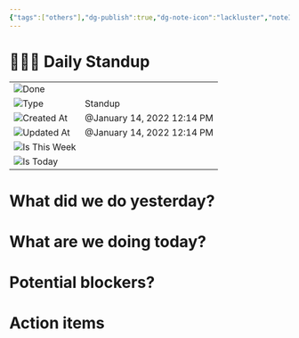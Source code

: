 ```yaml
---
{"tags":["others"],"dg-publish":true,"dg-note-icon":"lackluster","noteIcon":"lackluster","permalink":"/04-resources-material-para-zettel/others/daily-standup/","dgPassFrontmatter":true,"created":"2025-10-16T09:53:08.403+01:00","updated":"2025-10-24T16:19:52.987+01:00"}
---
```


# 🙆🏽‍♀️ Daily Standup

|   |   |
|---|---|
|![](Dashboard/Attachments/checkmark-square_gray%20446.svg)Done||
|![](Dashboard/Attachments/arrow-circle-down_gray%20400.svg)Type|Standup|
|![](Dashboard/Attachments/clock_gray%2022.svg)Created At|@January 14, 2022 12:14 PM|
|![](Dashboard/Attachments/clock_gray%2022.svg)Updated At|@January 14, 2022 12:14 PM|
|![](Dashboard/Attachments/formula_gray%2040.svg)Is This Week||
|![](Dashboard/Attachments/formula_gray%2040.svg)Is Today||

# What did we do yesterday?

# What are we doing today?

# Potential blockers?

# Action items